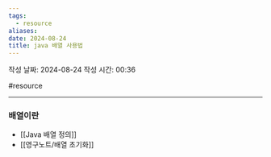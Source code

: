 ```yaml
---
tags:
  - resource
aliases: 
date: 2024-08-24
title: java 배열 사용법
---
```


작성 날짜: 2024-08-24
작성 시간: 00:36

#resource 

---

### 배열이란

- [[Java 배열 정의]]
- [[영구노트/배열 초기화]] 